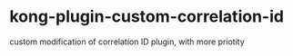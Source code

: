 # kong-plugin-custom-correlation-id
custom modification of correlation ID plugin, with more priotity

